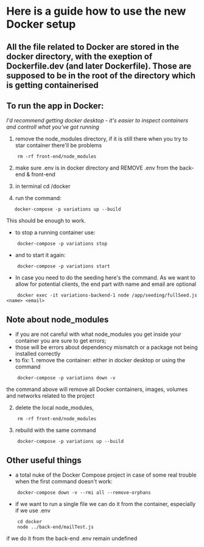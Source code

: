 # Here is a guide how to use the new Docker setup

## All the file related to Docker are stored in the docker directory, with the exeption of Dockerfile.dev (and later Dockerfile). Those are supposed to be in the root of the directory which is getting containerised

## To run the app in Docker:

_I'd recommend getting docker desktop - it's easier to inspect containers and controll what you've got running_

1. remove the node_modules directory, if it is still there when you try to star container there'll be problems

```
    rm -rf front-end/node_modules
```

2. make sure .env is in docker directory and REMOVE .env from the back-end & front-end

3. in terminal cd /docker

4. run the command:

```
   docker-compose -p variations up --build
```

This should be enough to work.

- to stop a running container use:

```
    docker-compose -p variations stop
```

- and to start it again:

```
    docker-compose -p variations start
```

- In case you need to do the seeding here's the command. As we want to allow for potential clients, the end part with name and email are optional

```
    docker exec -it variations-backend-1 node /app/seeding/fullSeed.js <name> <email>
```

## Note about node_modules

- if you are not careful with what node_modules you get inside your container you are sure to get errors;
- those will be errors about dependency mismatch or a package not being installed correctly
- to fix: 1. remove the container: either in docker desktop or using the command

```
    docker-compose -p variations down -v
```

the command above will remove all Docker containers, images, volumes and networks related to the project

2. delete the local node_modules,

```
    rm -rf front-end/node_modules
```

3.  rebuild with the same command

```
    docker-compose -p variations up --build
```

## Other useful things

- a total nuke of the Docker Compose project in case of some real trouble when the first command doesn't work:

```
    docker-compose down -v --rmi all --remove-orphans
```

- if we want to run a single file we can do it from the container, especially if we use .env

```
    cd docker
    node ../back-end/mailTest.js
```

if we do it from the back-end .env remain undefined
